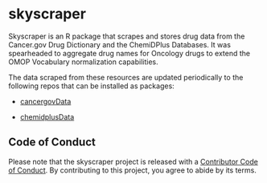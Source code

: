 # skyscraper     

Skyscraper is an R package that scrapes and stores drug data from the Cancer.gov Drug Dictionary and the ChemiDPlus Databases. It was spearheaded to aggregate drug names for Oncology drugs to extend the OMOP Vocabulary normalization capabilities.   

The data scraped from these resources are updated periodically to the following repos that can be installed as packages:  

* [cancergovData](https://github.com/meerapatelmd/cancergovData)   

* [chemidplusData](https://github.com/meerapatelmd/chemidplusData)  


## Code of Conduct

Please note that the skyscraper project is released with a [Contributor Code of Conduct](https://contributor-covenant.org/version/2/0/CODE_OF_CONDUCT.html). By contributing to this project, you agree to abide by its terms.     



